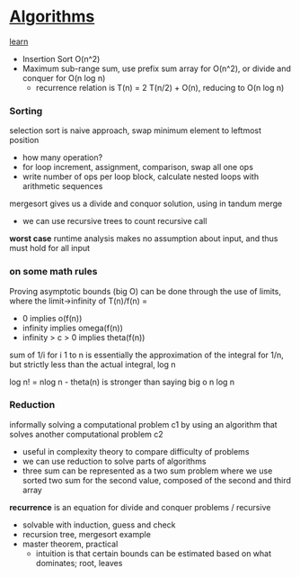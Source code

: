 # [Algorithms](https://www.student.cs.uwaterloo.ca/~cs341/)
[learn](https://learn.uwaterloo.ca/d2l/le/content/362174/Home?itemIdentifier=TOC)
- Insertion Sort O(n^2)
- Maximum sub-range sum, use prefix sum array for O(n^2), or divide and conquer for O(n log n)
  - recurrence relation is T(n) = 2 T(n/2) + O(n), reducing to O(n log n)

### Sorting
selection sort is naive approach, swap minimum element to leftmost position
- how many operation?
- for loop increment, assignment, comparison, swap all one ops
- write number of ops per loop block, calculate nested loops with arithmetic sequences

mergesort gives us a divide and conquor solution, using in tandum merge
- we can use recursive trees to count recursive call

**worst case** runtime analysis makes no assumption about input, and thus must hold for all input

### on some math rules
Proving asymptotic bounds (big O) can be done through the use of limits, where the limit->infinity of T(n)/f(n) = 
- 0 implies o(f(n))
- infinity implies omega(f(n))
- infinity > c > 0 implies theta(f(n))

sum of 1/i for i 1 to n is essentially the approximation of the integral for 1/n, but strictly less than the actual integral, log n

log n! = nlog n - theta(n) is stronger than saying big o n log n

### Reduction
informally solving a computational problem c1 by using an algorithm that solves another computational problem c2
- useful in complexity theory to compare difficulty of problems
- we can use reduction to solve parts of algorithms
- three sum can be represented as a two sum problem where we use sorted two sum for the second value, composed of the second and third array

**recurrence** is an equation for divide and conquer problems / recursive
- solvable with induction, guess and check
- recursion tree, mergesort example
- master theorem, practical
  - intuition is that certain bounds can be estimated based on what dominates; root, leaves

